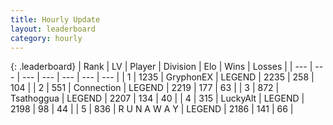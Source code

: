 ```yaml
---
title: Hourly Update
layout: leaderboard
category: hourly
---
```


{: .leaderboard}
| Rank | LV | Player | Division | Elo | Wins | Losses |
| --- | --- | --- | --- | --- | --- | --- |
| <span data-change="0">1</span> | 1235 | <span title="ID: 315148">GryphonEX</span> | LEGEND | <span data-change="0">2235</span> | <span data-change="0">258</span> | <span data-change="0">104</span> |
| <span data-change="0">2</span> | 551 | <span title="ID: 539711">Connection</span> | LEGEND | <span data-change="0">2219</span> | <span data-change="0">177</span> | <span data-change="0">63</span> |
| <span data-change="6">3</span> | 872 | <span title="ID: 294236">Tsathoggua</span> | LEGEND | <span data-change="45">2207</span> | <span data-change="9">134</span> | <span data-change="0">40</span> |
| <span data-change="-1">4</span> | 315 | <span title="ID: 512212">LuckyAlt</span> | LEGEND | <span data-change="0">2198</span> | <span data-change="0">98</span> | <span data-change="0">44</span> |
| <span data-change="-1">5</span> | 836 | <span title="ID: 66144">R U N A W A Y</span> | LEGEND | <span data-change="0">2186</span> | <span data-change="0">141</span> | <span data-change="0">66</span> |